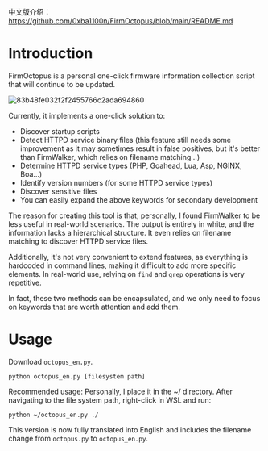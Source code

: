中文版介绍：https://github.com/0xba1100n/FirmOctopus/blob/main/README.md
# Introduction

FirmOctopus is a personal one-click firmware information collection script that will continue to be updated.

![83b48fe032f2f2455766c2ada694860](https://balloonblogsrcs.oss-cn-shanghai.aliyuncs.com/83b48fe032f2f2455766c2ada694860.jpg)

Currently, it implements a one-click solution to:

+ Discover startup scripts
+ Detect HTTPD service binary files (this feature still needs some improvement as it may sometimes result in false positives, but it's better than FirmWalker, which relies on filename matching...)
+ Determine HTTPD service types (PHP, Goahead, Lua, Asp, NGINX, Boa...)
+ Identify version numbers (for some HTTPD service types)
+ Discover sensitive files
+ You can easily expand the above keywords for secondary development

The reason for creating this tool is that, personally, I found FirmWalker to be less useful in real-world scenarios. The output is entirely in white, and the information lacks a hierarchical structure. It even relies on filename matching to discover HTTPD service files.

Additionally, it's not very convenient to extend features, as everything is hardcoded in command lines, making it difficult to add more specific elements. In real-world use, relying on `find` and `grep` operations is very repetitive.

In fact, these two methods can be encapsulated, and we only need to focus on keywords that are worth attention and add them.

# Usage

Download `octopus_en.py`.

```
python octopus_en.py [filesystem path]
```
Recommended usage: Personally, I place it in the ~/ directory. After navigating to the file system path, right-click in WSL and run:
```
python ~/octopus_en.py ./
```

This version is now fully translated into English and includes the filename change from `octopus.py` to `octopus_en.py`.
                                     
